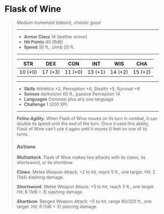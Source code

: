 # Flask of Wine
>*Medium humanoid (tabaxi), chaotic good*
>___
>- **Armor Class** 14 (leather armor)
>- **Hit Points** 40 (9d8)
>- **Speed** 30 ft., climb 20 ft.
>___
>|STR|DEX|CON|INT|WIS|CHA|
>|:---:|:---:|:---:|:---:|:---:|:---:|
>|10 (+0)|17 (+3)|11 (+0)|13 (+1)|14 (+2)|15 (+2)|
>___
>- **Skills** Athletics +2, Perception +4, Stealth +5, Survival +6
>- **Senses** darkvision 60 ft., passive Perception 14
>- **Languages** Common plus any one language
>- **Challenge** 1 (200 XP)
>___
>***Feline Agility.*** When Flask of Wine moves on its turn in combat, it can double its speed until the end of the turn. Once it uses this ability, Flask of Wine can't use it again until it moves 0 feet on one of its turns.  
>
>### Actions
>***Multiattack.*** Flask of Wine makes two attacks with its claws, its shortsword, or its shortbow.  
>
>***Claws.*** Melee Weapon Attack: +2 to hit, reach 5 ft., one target. Hit: 2 (1d4) slashing damage.  
>
>***Shortsword.*** Melee Weapon Attack: +5 to hit, reach 5 ft., one target. Hit: 6 (1d6 + 3) slashing damage.  
>
>***Shortbow.*** Ranged Weapon Attack: +5 to hit, range 80/320 ft., one target. Hit: 6 (1d6 + 3) piercing damage.